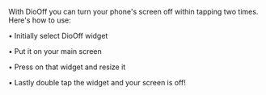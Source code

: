 With DioOff you can turn your phone's screen off within tapping two times. Here's how to use:

• Initially select DioOff widget

• Put it on your main screen

• Press on that widget and resize it

• Lastly double tap the widget and your screen is off!
